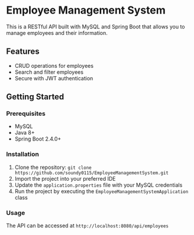 # Employee Management System

This is a RESTful API built with MySQL and Spring Boot that allows you to manage employees and their information.

## Features
- CRUD operations for employees
- Search and filter employees
- Secure with JWT authentication

## Getting Started

### Prerequisites
- MySQL
- Java 8+
- Spring Boot 2.4.0+

### Installation
1. Clone the repository: `git clone https://github.com/soundy0115/EmployeeManagementSystem.git`
2. Import the project into your preferred IDE
3. Update the `application.properties` file with your MySQL credentials
4. Run the project by executing the `EmployeeManagementSystemApplication` class

### Usage
The API can be accessed at `http://localhost:8080/api/employees`
